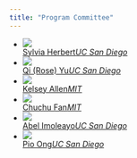 ```yaml
---
title: "Program Committee"
---
```


<div class="index-key">
<div class="wrap2" >
<div class="index-key-box clear" >
<div class="index-key-right">
<ul class="clear program-committee">

<li> <a href="http://sylviaherbert.com/">
<div> <img src="assets/fig/sylvia-herbert.jpg" class="speaker-mugshot"/> </div>
<span>Sylvia Herbert</span><i>UC San Diego</i>
</a> </li>


<li> <a href="http://roseyu.com/">
<div> <img src="assets/fig/roseyu.jpg" class="speaker-mugshot"/> </div>
<span>Qi (Rose) Yu</span><i>UC San Diego</i>
</a></li>

<li> <a href="https://web.mit.edu/krallen/www/">
<div> <img src="assets/fig/kelseyallen.png" class="speaker-mugshot"/> </div>
<span>Kelsey Allen</span><i>MIT</i>
</a></li>

<li> <a href="http://cfan10.web.engr.illinois.edu/">
<div> <img src="assets/fig/ChuchuFan-300x201.jpeg" class="speaker-mugshot"/> </div>
<span>Chuchu Fan</span><i>MIT</i>
</a></li>


<li> <a href="http://flyingv.ucsd.edu/abel/">
<div> <img src="assets/fig/abel.jpg" class="speaker-mugshot"/> </div>
<span>Abel Imoleayo</span><i>UC San Diego</i>
</a></li>

<li> <a href="http://carmenere.ucsd.edu/pio/">
<div> <img src="assets/fig/Pio Ong.jpg" class="speaker-mugshot"/> </div>
<span>Pio Ong</span><i>UC San Diego</i>
</a></li>

</ul>
</div>
</div>
</div>
</div>

<div style="clear: both" ></div>
